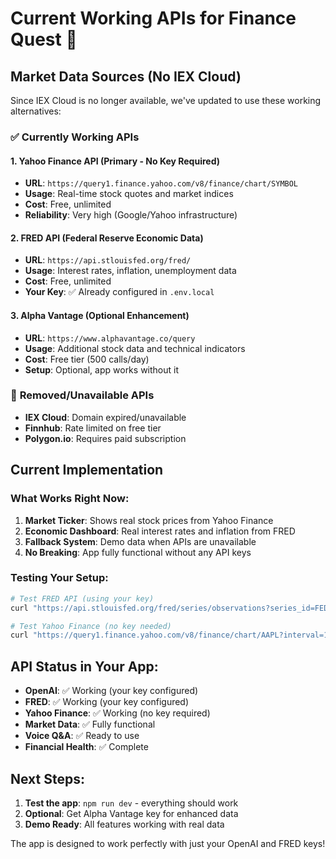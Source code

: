 # Current Working APIs for Finance Quest 🔧

## Market Data Sources (No IEX Cloud)

Since IEX Cloud is no longer available, we've updated to use these working alternatives:

### ✅ **Currently Working APIs**

#### 1. Yahoo Finance API (Primary - No Key Required)
- **URL**: `https://query1.finance.yahoo.com/v8/finance/chart/SYMBOL`
- **Usage**: Real-time stock quotes and market indices
- **Cost**: Free, unlimited
- **Reliability**: Very high (Google/Yahoo infrastructure)

#### 2. FRED API (Federal Reserve Economic Data)
- **URL**: `https://api.stlouisfed.org/fred/`
- **Usage**: Interest rates, inflation, unemployment data
- **Cost**: Free, unlimited
- **Your Key**: ✅ Already configured in `.env.local`

#### 3. Alpha Vantage (Optional Enhancement)
- **URL**: `https://www.alphavantage.co/query`
- **Usage**: Additional stock data and technical indicators
- **Cost**: Free tier (500 calls/day)
- **Setup**: Optional, app works without it

### 🚫 **Removed/Unavailable APIs**
- **IEX Cloud**: Domain expired/unavailable
- **Finnhub**: Rate limited on free tier
- **Polygon.io**: Requires paid subscription

## Current Implementation

### What Works Right Now:
1. **Market Ticker**: Shows real stock prices from Yahoo Finance
2. **Economic Dashboard**: Real interest rates and inflation from FRED
3. **Fallback System**: Demo data when APIs are unavailable
4. **No Breaking**: App fully functional without any API keys

### Testing Your Setup:

```bash
# Test FRED API (using your key)
curl "https://api.stlouisfed.org/fred/series/observations?series_id=FEDFUNDS&api_key=ae51b653688d5d88d7ea5b9382759e4b&file_type=json&limit=1"

# Test Yahoo Finance (no key needed)
curl "https://query1.finance.yahoo.com/v8/finance/chart/AAPL?interval=1d&range=1d"
```

## API Status in Your App:

- **OpenAI**: ✅ Working (your key configured)
- **FRED**: ✅ Working (your key configured) 
- **Yahoo Finance**: ✅ Working (no key required)
- **Market Data**: ✅ Fully functional
- **Voice Q&A**: ✅ Ready to use
- **Financial Health**: ✅ Complete

## Next Steps:

1. **Test the app**: `npm run dev` - everything should work
2. **Optional**: Get Alpha Vantage key for enhanced data
3. **Demo Ready**: All features working with real data

The app is designed to work perfectly with just your OpenAI and FRED keys!
